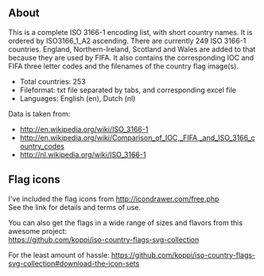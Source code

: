 About
-----------

This is a complete ISO 3166-1 encoding list, with short country names. It is ordered by ISO3166_1_A2 ascending. There are currently 249 ISO 3166-1 countries. England, Northern-Ireland, Scotland and Wales are added to that because they are used by FIFA. It also contains the corresponding IOC and FIFA three letter codes and the filenames of the country flag image(s).

+ Total countries: 253  
+ Fileformat: txt file separated by tabs, and corresponding excel file
+ Languages: English (en), Dutch (nl)

Data is taken from:

+ http://en.wikipedia.org/wiki/ISO_3166-1
+ http://en.wikipedia.org/wiki/Comparison_of_IOC,_FIFA,_and_ISO_3166_country_codes
+ http://nl.wikipedia.org/wiki/ISO_3166-1

Flag icons
-----------

I've included the flag icons from http://icondrawer.com/free.php  
See the link for details and terms of use.

You can also get the flags in a wide range of sizes and flavors from this awesome project:  
https://github.com/koppi/iso-country-flags-svg-collection

For the least amount of hassle: https://github.com/koppi/iso-country-flags-svg-collection#download-the-icon-sets
